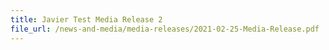 ```yaml
---
title: Javier Test Media Release 2
file_url: /news-and-media/media-releases/2021-02-25-Media-Release.pdf
---
```

